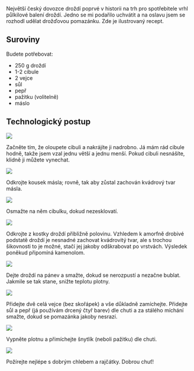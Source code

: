 <!-- dcterms:title = Luxusní recept pro dobu pandemickou: Drožďová pomazánka -->
<!-- dcterms:abstract = Největší český dovozce droždí poprvé v historii na trh pro spotřebitele vrhl půlkilové balení droždí. Jedno se mi podařilo uchvátit a na oslavu jsem se rozhodl udělat drožďovou pomazánku. Zde je ilustrovaný recept. -->
<!-- dcterms:creator = Michal Altair Valášek -->
<!-- x4w:coverUrl = /cover-pictures/20200419-drozdi.jpg -->
<!-- x4w:pictureUrl = /perex-pictures/20200419-drozdi.jpg -->
<!-- x4w:pictureWidth = 150 -->
<!-- x4w:pictureHeight = 150 -->
<!-- x4w:category = Bastlení -->
<!-- dcterms:date = 2020-04-19 -->

Největší český dovozce droždí poprvé v historii na trh pro spotřebitele vrhl půlkilové balení droždí. Jedno se mi podařilo uchvátit a na oslavu jsem se rozhodl udělat drožďovou pomazánku. Zde je ilustrovaný recept. 

## Suroviny

Budete potřebovat:

* 250 g droždí
* 1-2 cibule
* 2 vejce
* sůl
* pepř
* pažitku (volitelně)
* máslo

## Technologický postup

![](https://www.cdn.altairis.cz/Blog/2020/20200419-drozdi-2.jpg)

Začněte tím, že oloupete cibuli a nakrájíte ji nadrobno. Já mám rád cibule hodně, takže jsem vzal jednu větší a jednu menší. Pokud cibuli nesnášíte, klidně ji můžete vynechat.

![](https://www.cdn.altairis.cz/Blog/2020/20200419-drozdi-3.jpg)

Odkrojte kousek másla; rovně, tak aby zůstal zachován kvádrový tvar másla.

![](https://www.cdn.altairis.cz/Blog/2020/20200419-drozdi-4.jpg)

Osmažte na něm cibulku, dokud nezesklovatí.

![](https://www.cdn.altairis.cz/Blog/2020/20200419-drozdi-5.jpg)

Odkrojte z kostky droždí přibližně polovinu. Vzhledem k amorfně drobivé podstatě droždí je nesnadné zachovat kvádrovitý tvar, ale s trochou šikovnosti to je možné, stačí jej jakoby odškrabovat po vrstvách. Výsledek poněkud připomíná kamenolom.

![](https://www.cdn.altairis.cz/Blog/2020/20200419-drozdi-6.jpg)

Dejte droždí na pánev a smažte, dokud se nerozpustí a nezačne bublat. Jakmile se tak stane, snižte teplotu plotny.

![](https://www.cdn.altairis.cz/Blog/2020/20200419-drozdi-7.jpg)

Přidejte dvě celá vejce (bez skořápek) a vše důkladně zamíchejte. Přidejte sůl a pepř (já používám drcený čtyř barev) dle chuti a za stálého míchání smažte, dokud se pomazánka jakoby nesrazí.

![](https://www.cdn.altairis.cz/Blog/2020/20200419-drozdi-8.jpg)

Vypněte plotnu a přimíchejte šnytlík (neboli pažitku) dle chuti.

![](https://www.cdn.altairis.cz/Blog/2020/20200419-drozdi-9.jpg)

Požírejte nejlépe s dobrým chlebem a rajčátky. Dobrou chuť!